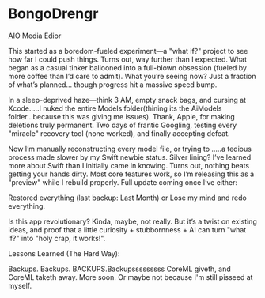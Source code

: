 # BongoDrengr
AIO Media Edior

This started as a boredom-fueled experiment—a "what if?" project to see how far I could push things. Turns out, way further than I expected. What began as a casual tinker ballooned into a full-blown obsession (fueled by more coffee than I’d care to admit). What you’re seeing now? Just a fraction of what’s planned… though progress hit a massive speed bump.

In a sleep-deprived haze—think 3 AM, empty snack bags, and cursing at Xcode.....I nuked the entire Models folder(thining its the AiModels folder...because this was giving me issues). Thank, Apple, for making deletions truly permanent. Two days of frantic Googling, testing every "miracle" recovery tool (none worked), and finally accepting defeat.

Now I’m manually reconstructing every model file, or trying to .....a tedious process made slower by my Swift newbie status. Silver lining? I’ve learned more about Swift than I initially came in knowing. Turns out, nothing beats getting your hands dirty. Most core features work, so I’m releasing this as a "preview" while I rebuild properly. Full update coming once I’ve either:

Restored everything (last backup: Last Month) or
Lose my mind and redo everything.

Is this app revolutionary? Kinda, maybe, not really. But it’s a twist on existing ideas, and proof that a little curiosity + stubbornness + AI can turn "what if?" into "holy crap, it works!".

Lessons Learned (The Hard Way):

Backups. Backups. BACKUPS.Backupsssssssss
CoreML giveth, and CoreML taketh away.
More soon. Or maybe not because I'm still pisseed at myself. 
